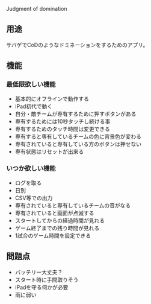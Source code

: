 Judgment of domination

## 用途

サバゲでCoDのようなドミネーションをするためのアプリ。

## 機能

### 最低限欲しい機能

* 基本的にオフラインで動作する
* iPad初代で動く
* 自分・敵チームが専有するために押すボタンがある
* 専有するためには10秒タッチし続ける事
* 専有するためのタッチ時間は変更できる
* 専有すると専有しているチームの色に背景色が変わる
* 専有されていると専有している方のボタンは押せない
* 専有状態はリセットが出来る

### いつか欲しい機能

* ログを取る
 * 日別
 * CSV等での出力
* 専有されていると専有しているチームの音がなる
* 専有されていると画面が点滅する
* スタートしてからの経過時間が見れる
* ゲーム終了までの残り時間が見れる
 * 1試合のゲーム時間を設定できる


## 問題点

* バッテリー大丈夫？
* スタート時に手間取りそう
* iPadを守る何かが必要
* 雨に弱い
